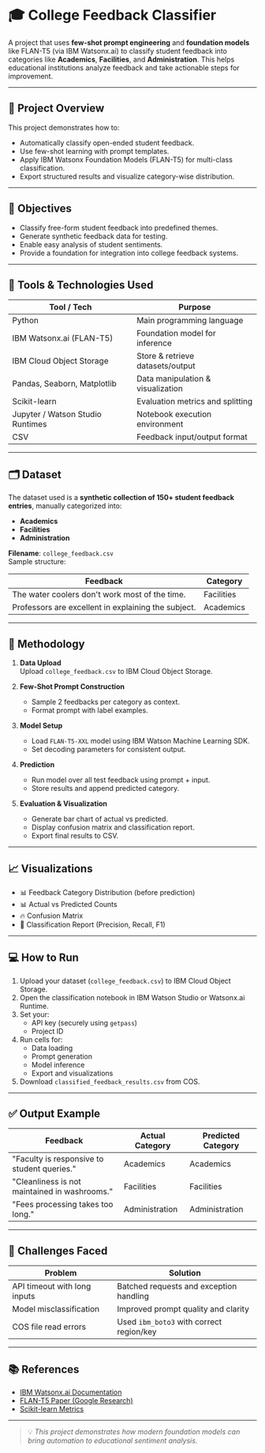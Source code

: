 # 🎓 College Feedback Classifier

A project that uses **few-shot prompt engineering** and **foundation models** like FLAN-T5 (via IBM Watsonx.ai) to classify student feedback into categories like **Academics**, **Facilities**, and **Administration**. This helps educational institutions analyze feedback and take actionable steps for improvement.

---

## 📌 Project Overview

This project demonstrates how to:
- Automatically classify open-ended student feedback.
- Use few-shot learning with prompt templates.
- Apply IBM Watsonx Foundation Models (FLAN-T5) for multi-class classification.
- Export structured results and visualize category-wise distribution.

---

## 🎯 Objectives

- Classify free-form student feedback into predefined themes.
- Generate synthetic feedback data for testing.
- Enable easy analysis of student sentiments.
- Provide a foundation for integration into college feedback systems.

---

## 🧰 Tools & Technologies Used

| Tool / Tech                   | Purpose                                 |
|-------------------------------|------------------------------------------|
| Python                        | Main programming language                |
| IBM Watsonx.ai (FLAN-T5)      | Foundation model for inference           |
| IBM Cloud Object Storage      | Store & retrieve datasets/output         |
| Pandas, Seaborn, Matplotlib   | Data manipulation & visualization        |
| Scikit-learn                  | Evaluation metrics and splitting         |
| Jupyter / Watson Studio Runtimes | Notebook execution environment      |
| CSV                           | Feedback input/output format             |

---

## 🗂️ Dataset

The dataset used is a **synthetic collection of 150+ student feedback entries**, manually categorized into:
- **Academics**
- **Facilities**
- **Administration**

**Filename**: `college_feedback.csv`  
Sample structure:

| Feedback                                             | Category        |
|------------------------------------------------------|------------------|
| The water coolers don't work most of the time.       | Facilities       |
| Professors are excellent in explaining the subject.  | Academics        |

---

## 🧠 Methodology

1. **Data Upload**  
   Upload `college_feedback.csv` to IBM Cloud Object Storage.

2. **Few-Shot Prompt Construction**  
   - Sample 2 feedbacks per category as context.
   - Format prompt with label examples.

3. **Model Setup**  
   - Load `FLAN-T5-XXL` model using IBM Watson Machine Learning SDK.
   - Set decoding parameters for consistent output.

4. **Prediction**  
   - Run model over all test feedback using prompt + input.
   - Store results and append predicted category.

5. **Evaluation & Visualization**  
   - Generate bar chart of actual vs predicted.
   - Display confusion matrix and classification report.
   - Export final results to CSV.

---

## 📈 Visualizations

- 📊 Feedback Category Distribution (before prediction)
- 📊 Actual vs Predicted Counts
- 🔥 Confusion Matrix
- 📝 Classification Report (Precision, Recall, F1)

---

## 💻 How to Run

1. Upload your dataset (`college_feedback.csv`) to IBM Cloud Object Storage.
2. Open the classification notebook in IBM Watson Studio or Watsonx.ai Runtime.
3. Set your:
   - API key (securely using `getpass`)
   - Project ID
4. Run cells for:
   - Data loading
   - Prompt generation
   - Model inference
   - Export and visualizations
5. Download `classified_feedback_results.csv` from COS.

---

## ✅ Output Example

| Feedback                                        | Actual Category | Predicted Category |
|-------------------------------------------------|------------------|---------------------|
| "Faculty is responsive to student queries."     | Academics        | Academics           |
| "Cleanliness is not maintained in washrooms."   | Facilities       | Facilities          |
| "Fees processing takes too long."               | Administration   | Administration      |

---

## 🐛 Challenges Faced

| Problem                        | Solution                                  |
|-------------------------------|--------------------------------------------|
| API timeout with long inputs  | Batched requests and exception handling   |
| Model misclassification       | Improved prompt quality and clarity       |
| COS file read errors          | Used `ibm_boto3` with correct region/key   |

---

## 📚 References

- [IBM Watsonx.ai Documentation](https://www.ibm.com/docs/en/watsonx)
- [FLAN-T5 Paper (Google Research)](https://arxiv.org/abs/2210.11416)
- [Scikit-learn Metrics](https://scikit-learn.org/stable/modules/classes.html#module-sklearn.metrics)

---

> 💡 *This project demonstrates how modern foundation models can bring automation to educational sentiment analysis.*
